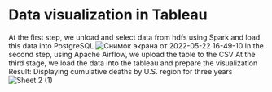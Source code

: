 # Data visualization in Tableau
At the first step, we unload and select data from hdfs using Spark and load this data into PostgreSQL
![Снимок экрана от 2022-05-22 16-49-10](https://user-images.githubusercontent.com/89353523/169698395-4df1192e-a0ae-4dec-b9c8-a6f84f8d8c00.png)
In the second step, using Apache Airflow, we upload the table to the CSV
At the third stage, we load the data into the tableau and prepare the visualization
Result: Displaying cumulative deaths by U.S. region for three years
![Sheet 2 (1)](https://user-images.githubusercontent.com/89353523/169698573-8ad7a05d-1282-4d54-a2f1-607e22582211.png)
